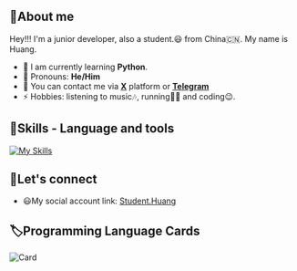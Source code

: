 ## 👋About me

Hey!!! I'm a junior developer, also a student.😃 from China🇨🇳. My name is Huang.
- 🌱 I am currently learning **Python**.
- 🤗 Pronouns: **He/Him**
- 💬 You can contact me via [**X**](x.com/@Student__Huang) platform or [**Telegram**](t.me/@Student.Huang)
- ⚡ Hobbies: listening to music🎶, running🏃🏻 and coding😉.

## 🔧Skills - Language and tools
[![My Skills](https://skillicons.dev/icons?i=python,html,css,vscode,pycharm,github,discord,windows,twitter,notion)](https://skillicons.dev)

## 📌Let's connect
- 😃My social account link: [Student.Huang](bento.me/student-huang)

## 🏷Programming Language Cards
![Card](https://github-readme-stats.vercel.app/api/top-langs/?username=Student-Huang1&hide_title=false&hide_border=true&layout=compact&bg_color=0,73FA7)

